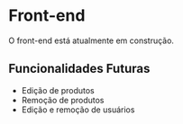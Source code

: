 # Front-end

O front-end está atualmente em construção. 

## Funcionalidades Futuras
- Edição de produtos
- Remoção de produtos
- Edição e remoção de usuários